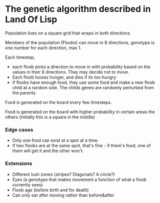 # The genetic algorithm described in Land Of Lisp

Population lives on a square grid that wraps in both directions.

Members of the population (Floobs) can move in 8 directions,
genotype is one number for each direction, max 1. 

Each timestep, 
- each floob picks a direction to move in with probability based on the values in their 8 directions. They may decide not to move.
- Each floob looses hunger, and dies if its too hungry
- If floobs have enough food, they use some food and make a new floob child at a random side. The childs genes are randomly perturbed from the parents.

Food is generated on the board every few timesteps.

Food is generated on the board with higher probability in certain areas the others (initially this is a square in the middle)

### Edge cases
- Only one food can exist at a spot at a time.
- If two floobs are at the same spot, that's fine - if there's food, one of them will get it and the other won't.



### Extensions
- Different lush zones (stripes? Diagonals? A circle?)
- Eyes (a genotype that makes movement a function of what a floob currently sees)
- Floob age (before birth and for death)
- Can only eat after moving rather than before&after



